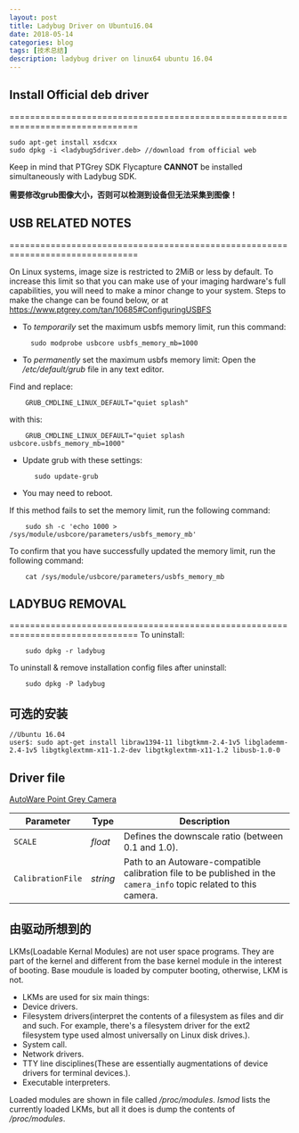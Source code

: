 ```yaml
---
layout: post
title: Ladybug Driver on Ubuntu16.04
date: 2018-05-14
categories: blog
tags: [技术总结]
description: ladybug driver on linux64 ubuntu 16.04
---
```


## Install Official deb driver
===============================================================================

```
sudo apt-get install xsdcxx
sudo dpkg -i <ladybug5driver.deb> //download from official web
```

Keep in mind that PTGrey SDK Flycapture **CANNOT** be installed simultaneously with Ladybug SDK.

**需要修改grub图像大小，否则可以检测到设备但无法采集到图像！**

## USB RELATED NOTES
===============================================================================

On Linux systems, image size is restricted to 2MiB or less by default. To
increase this limit so that you can make use of your imaging hardware's full
capabilities, you will need to make a minor change to your system. Steps to
make the change can be found below, or at 
<https://www.ptgrey.com/tan/10685#ConfiguringUSBFS>


* To *temporarily* set the maximum usbfs memory limit, run this command:

        sudo modprobe usbcore usbfs_memory_mb=1000

* To *permanently* set the maximum usbfs memory limit: Open the */etc/default/grub* file in any text editor. 

Find and replace:

        GRUB_CMDLINE_LINUX_DEFAULT="quiet splash"

with this:

        GRUB_CMDLINE_LINUX_DEFAULT="quiet splash usbcore.usbfs_memory_mb=1000"


* Update grub with these settings:

         sudo update-grub


* You may need to reboot.


If this method fails to set the memory limit, run the following command:

        sudo sh -c 'echo 1000 > /sys/module/usbcore/parameters/usbfs_memory_mb'


To confirm that you have successfully updated the memory limit, run the following command:

        cat /sys/module/usbcore/parameters/usbfs_memory_mb


## LADYBUG REMOVAL
===============================================================================
To uninstall:

        sudo dpkg -r ladybug

To uninstall & remove installation config files after uninstall:

        sudo dpkg -P ladybug

## 可选的安装

```
//Ubuntu 16.04
user$: sudo apt-get install libraw1394-11 libgtkmm-2.4-1v5 libglademm-2.4-1v5 libgtkglextmm-x11-1.2-dev libgtkglextmm-x11-1.2 libusb-1.0-0
```

## Driver file

[AutoWare Point Grey Camera](https://github.com/CPFL/Autoware/tree/master/ros/src/sensing/drivers/camera/packages/pointgrey)


|Parameter| Type| Description|
----------|-----|--------
|`SCALE`|*float*|Defines the downscale ratio (between 0.1 and 1.0).|
|`CalibrationFile`|*string*|Path to an Autoware-compatible calibration file to be published in the `camera_info` topic related to this camera.|


## 由驱动所想到的

LKMs(Loadable Kernal Modules) are not user space programs. They are part of the kernel and different from the base kernel module in the interest of booting. Base moudule is loaded by computer booting, otherwise, LKM is not.

* LKMs are used for six main things: 
* Device drivers. 
* Filesystem drivers(interpret the contents of a filesystem as files and dir and such. For example, there's a filesystem driver for the ext2 filesystem type used almost universally on Linux disk drives.).
* System call. 
* Network drivers. 
* TTY line disciplines(These are essentially augmentations of device drivers for terminal devices.).
* Executable interpreters. 

Loaded modules are shown in file called */proc/modules*. *lsmod* lists the currently loaded LKMs, but all it does is dump the contents of */proc/modules*.





